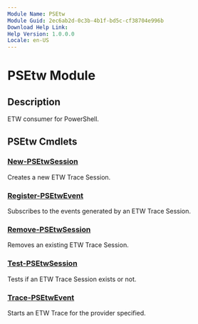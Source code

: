 ```yaml
---
Module Name: PSEtw
Module Guid: 2ec6ab2d-0c3b-4b1f-bd5c-cf38704e996b
Download Help Link: 
Help Version: 1.0.0.0
Locale: en-US
---
```


# PSEtw Module
## Description
ETW consumer for PowerShell.

## PSEtw Cmdlets
### [New-PSEtwSession](New-PSEtwSession.md)
Creates a new ETW Trace Session.

### [Register-PSEtwEvent](Register-PSEtwEvent.md)
Subscribes to the events generated by an ETW Trace Session.

### [Remove-PSEtwSession](Remove-PSEtwSession.md)
Removes an existing ETW Trace Session.

### [Test-PSEtwSession](Test-PSEtwSession.md)
Tests if an ETW Trace Session exists or not.

### [Trace-PSEtwEvent](Trace-PSEtwEvent.md)
Starts an ETW Trace for the provider specified.

